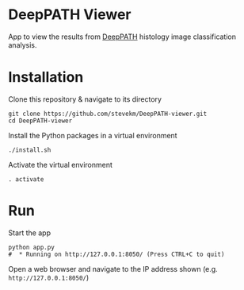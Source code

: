 # DeepPATH Viewer

App to view the results from [DeepPATH](https://github.com/ncoudray/DeepPATH) histology image classification analysis.

# Installation

Clone this repository & navigate to its directory

```
git clone https://github.com/stevekm/DeepPATH-viewer.git
cd DeepPATH-viewer
```

Install the Python packages in a virtual environment

```
./install.sh
```

Activate the virtual environment

```
. activate
```

# Run

Start the app

```
python app.py
#  * Running on http://127.0.0.1:8050/ (Press CTRL+C to quit)
```

Open a web browser and navigate to the IP address shown (e.g. `http://127.0.0.1:8050/`)
